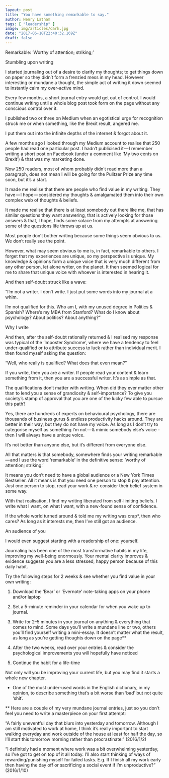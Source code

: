```yaml
---
layout: post
title: "You have something remarkable to say."
author: Henry Latham
tags: [ "leadership" ]
image: img/articles/dark.jpg
date: "2017-06-18T22:40:32.169Z"
draft: false
---
```



Remarkable: ‘Worthy of attention; striking;’

Stumbling upon writing

I started journaling out of a desire to clarify my thoughts; to get things down on paper so they didn’t form a frenzied mess in my head. However interesting or mundane a thought, the simple act of writing it down seemed to instantly calm my over-active mind.

Every few months, a short journal entry would get out of control. I would continue writing until a whole blog post took form on the page without any conscious control over it.

I published two or three on Medium when an egotistical urge for recognition struck me or when something, like the Brexit result, angered me.

I put them out into the infinite depths of the internet & forgot about it.

A few months ago I looked through my Medium account to realise that 250 people had read one particular post. I hadn’t publicised it — I remember writing a short post on Facebook (under a comment like ‘My two cents on Brexit’) & that was my marketing done.

Now 250 readers, most of whom probably didn’t read more than a paragraph, does not mean I will be going for the Pulitzer Prize any time soon, but it’s a start.

It made me realise that there are people who find value in my writing. They have — I hope — considered my thoughts & amalgamated them into their own complex web of thoughts & beliefs.

It made me realise that there is at least somebody out there like me, that has similar questions they want answering, that is actively looking for those answers & that, I hope, finds some solace from my attempts at answering some of the questions life throws up at us.

Most people don’t bother writing because some things seem obvious to us. We don’t really see the point.

However, what may seem obvious to me is, in fact, remarkable to others. I forget that my experiences are unique, so my perspective is unique. My knowledge & opinions form a unique voice that is very much different from any other person, let alone writer, on the planet. It then seemed logical for me to share that unique voice with whoever is interested in hearing it.

And then self-doubt struck like a wave:

“I’m not a writer. I don’t write. I just put some words into my journal at a whim.

I’m not qualified for this. Who am I, with my unused degree in Politics & Spanish? Where’s my MBA from Stanford? What do I know about psychology? About politics? About anything?”

Why I write

And then, after the self-doubt rationally returned & I realised my response was typical of the ‘Imposter Syndrome’, where we have a tendency to feel under-qualified or to attribute success to luck rather than individual merit. I then found myself asking the question:

“Well, who really is qualified? What does that even mean?”

If you write, then you are a writer. If people read your content & learn something from it, then you are a successful writer. It’s as simple as that.

The qualifications don’t matter with writing. When did they ever matter other than to lend you a sense of grandiosity & self-importance? To give you society’s stamp of approval that you are one of the lucky few able to pursue this path?

Yes, there are hundreds of experts on behavioural psychology, there are thousands of business gurus & endless productivity hacks around. They are better in their way, but they do not have my voice. As long as I don’t try to categorise myself as something I’m not — & mimic somebody else’s voice -then I will always have a unique voice.

It’s not better than anyone else, but it’s different from everyone else.

All that matters is that somebody, somewhere finds your writing remarkable — and I use the word ‘remarkable’ in the definitive sense: ‘worthy of attention; striking.’

It means you don’t need to have a global audience or a New York Times Bestseller. All it means is that you need one person to stop & pay attention. Just one person to stop, read your work & re-consider their belief system in some way.

With that realisation, I find my writing liberated from self-limiting beliefs. I write what I want, on what I want, with a new-found sense of confidence.

If the whole world turned around & told me my writing was crap*, then who cares? As long as it interests me, then I’ve still got an audience.

An audience of you

I would even suggest starting with a readership of one: yourself.

Journaling has been one of the most transformative habits in my life, improving my well-being enormously. Your mental clarity improves & evidence suggests you are a less stressed, happy person because of this daily habit.

Try the following steps for 2 weeks & see whether you find value in your own writing:

1. Download the ‘Bear’ or ‘Evernote’ note-taking apps on your phone and/or laptop

2. Set a 5-minute reminder in your calendar for when you wake up to journal.

3. Write for 2–5 minutes in your journal on anything & everything that comes to mind. Some days you’ll write a mundane line or two, others you’ll find yourself writing a mini-essay. It doesn’t matter what the result, as long as you’re getting thoughts down on the page**

4. After the two weeks, read over your entries & consider the psychological improvements you will hopefully have noticed

5. Continue the habit for a life-time

Not only will you be improving your current life, but you may find it starts a whole new chapter.

* One of the most under-used words in the English dictionary, in my opinion, to describe something that’s a bit worse than ‘bad’ but not quite ‘shit’.

** Here are a couple of my very mundane journal entries, just so you don’t feel you need to write a masterpiece on your first attempt:

“A fairly uneventful day that blurs into yesterday and tomorrow. Although I am still motivated to work at home, I think it’s really important to start walking everyday and work outside of the house at least for half the day, so I’ll start this tomorrow morning rather than procrastinate.” (2016/1/2)

“I definitely had a moment where work was a bit overwhelming yesterday, so I’ve got to get on top of it all today. I’ll also start thinking of ways of rewarding/punishing myself for failed tasks. E.g. If I finish all my work early then having the day off or sacrificing a social event if I’m unproductive?” (2016/1/10)
